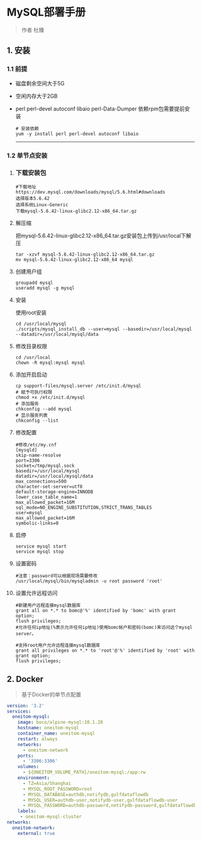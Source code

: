# MySQL部署手册

> 作者 杜臻

## 1. 安装

### 1.1 前提

* 磁盘剩余空间大于5G

* 空闲内存大于2GB

* perl  perl-devel  autoconf  libaio  perl-Data-Dumper 依赖rpm包需要提前安装

  ```properties
  # 安装依赖
  yum -y install perl perl-devel autoconf libaio
  ```

  ------

### 1.2  单节点安装

1. ### 下载安装包

   ```properties
   #下载地址
   https://dev.mysql.com/downloads/mysql/5.6.html#downloads
   选择版本5.6.42
   选择系统Linux-Generic
   下载mysql-5.6.42-linux-glibc2.12-x86_64.tar.gz
   ```

2. 解压缩

   把mysql-5.6.42-linux-glibc2.12-x86_64.tar.gz安装包上传到/usr/local下解压

   ```properties
   tar -xzvf mysql-5.6.42-linux-glibc2.12-x86_64.tar.gz
   mv mysql-5.6.42-linux-glibc2.12-x86_64 mysql
   ```

3. 创建用户组

   ```properties
   groupadd mysql
   useradd mysql -g mysql
   ```

4. 安装

   使用root安装

   ```properties
   cd /usr/local/mysql
   ./scripts/mysql_install_db --user=mysql --basedir=/usr/local/mysql --datadir=/usr/local/mysql/data
   ```

5. 修改目录权限

   ```properties
   cd /usr/local
   chown -R mysql:mysql mysql
   ```

6. 添加开启启动

   ```properties
   cp support-files/mysql.server /etc/init.d/mysql
   # 赋予可执行权限
   chmod +x /etc/init.d/mysql
   # 添加服务
   chkconfig --add mysql 
   # 显示服务列表
   chkconfig --list 
   ```

7. 修改配置

   ```properties
   #修改/etc/my.cnf
   [mysqld]
   skip-name-resolve
   port=3306
   socket=/tmp/mysql.sock
   basedir=/usr/local/mysql
   datadir=/usr/local/mysql/data
   max_connections=500
   character-set-server=utf8
   default-storage-engine=INNODB
   lower_case_table_name=1
   max_allowed_packet=16M
   sql_mode=NO_ENGINE_SUBSTITUTION,STRICT_TRANS_TABLES
   user=mysql
   max_allowed_packet=16M
   symbolic-links=0
   ```

8. 启停

   ```properties
   service mysql start
   service mysql stop
   ```

9. 设置密码

   ```properties
   #注意：password可以根据现场需要修改
   /usr/local/mysql/bin/mysqladmin -u root password 'root'
   ```

10. 设置允许远程访问

    ```properties
    #新建用户远程连接mysql数据库
    grant all on *.* to bomc@'%' identified by 'bomc' with grant option; 
    flush privileges;
    #允许任何ip地址(%表示允许任何ip地址)使用bomc帐户和密码(bomc)来访问这个mysql server。
    
    #支持root用户允许远程连接mysql数据库
    grant all privileges on *.* to 'root'@'%' identified by 'root' with grant option;
    flush privileges;
    ```

## 2. Docker

> 基于Docker的单节点配置

```yaml
version: '3.2'
services:
  oneitom-mysql:
    image: boco/alpine-mysql:10.1.28
    hostname: oneitom-mysql
    container_name: oneitom-mysql
    restart: always
    networks:
      - oneitom-network
    ports:
      - '3306:3306'
    volumes:
      - ${ONEITOM_VOLUME_PATH}/oneitom-mysql:/app:rw
    environment:
      - TZ=Asia/Shanghai
      - MYSQL_ROOT_PASSWORD=root
      - MYSQL_DATABASE=authdb,notifydb,gulfdataflowdb
      - MYSQL_USER=authdb-user,notifydb-user,gulfdataflowdb-user
      - MYSQL_PASSWORD=authdb-password,notifydb-password,gulfdataflowdb-password
    labels:
     - oneitom-mysql-cluster
networks:
  oneitom-network:
    external: true
```


